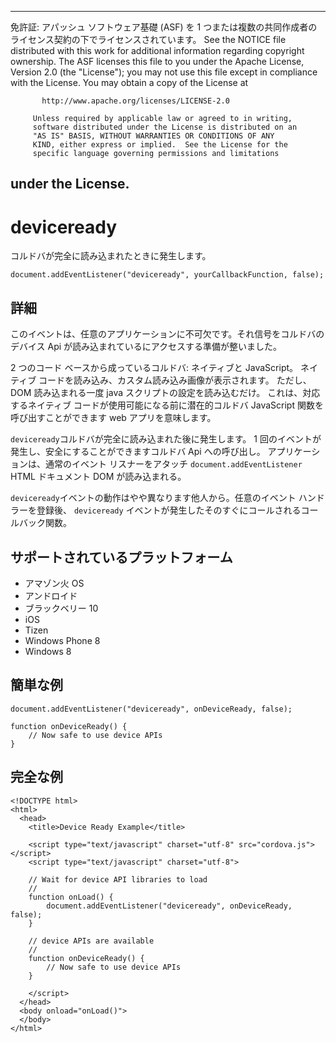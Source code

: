 * * *

免許証: アパッシュ ソフトウェア基礎 (ASF) を 1 つまたは複数の共同作成者のライセンス契約の下でライセンスされています。 See the NOTICE file distributed with this work for additional information regarding copyright ownership. The ASF licenses this file to you under the Apache License, Version 2.0 (the "License"); you may not use this file except in compliance with the License. You may obtain a copy of the License at

           http://www.apache.org/licenses/LICENSE-2.0
    
         Unless required by applicable law or agreed to in writing,
         software distributed under the License is distributed on an
         "AS IS" BASIS, WITHOUT WARRANTIES OR CONDITIONS OF ANY
         KIND, either express or implied.  See the License for the
         specific language governing permissions and limitations
    

## under the License.

# deviceready

コルドバが完全に読み込まれたときに発生します。

    document.addEventListener("deviceready", yourCallbackFunction, false);
    

## 詳細

このイベントは、任意のアプリケーションに不可欠です。それ信号をコルドバのデバイス Api が読み込まれているにアクセスする準備が整いました。

2 つのコード ベースから成っているコルドバ: ネイティブと JavaScript。 ネイティブ コードを読み込み、カスタム読み込み画像が表示されます。 ただし、DOM 読み込まれる一度 java スクリプトの設定を読み込むだけ。 これは、対応するネイティブ コードが使用可能になる前に潜在的コルドバ JavaScript 関数を呼び出すことができます web アプリを意味します。

`deviceready`コルドバが完全に読み込まれた後に発生します。 1 回のイベントが発生し、安全にすることができますコルドバ Api への呼び出し。 アプリケーションは、通常のイベント リスナーをアタッチ `document.addEventListener` HTML ドキュメント DOM が読み込まれる。

`deviceready`イベントの動作はやや異なります他人から。任意のイベント ハンドラーを登録後、 `deviceready` イベントが発生したそのすぐにコールされるコールバック関数。

## サポートされているプラットフォーム

*   アマゾン火 OS
*   アンドロイド
*   ブラックベリー 10
*   iOS
*   Tizen
*   Windows Phone 8
*   Windows 8

## 簡単な例

    document.addEventListener("deviceready", onDeviceReady, false);
    
    function onDeviceReady() {
        // Now safe to use device APIs
    }
    

## 完全な例

    <!DOCTYPE html>
    <html>
      <head>
        <title>Device Ready Example</title>
    
        <script type="text/javascript" charset="utf-8" src="cordova.js"></script>
        <script type="text/javascript" charset="utf-8">
    
        // Wait for device API libraries to load
        //
        function onLoad() {
            document.addEventListener("deviceready", onDeviceReady, false);
        }
    
        // device APIs are available
        //
        function onDeviceReady() {
            // Now safe to use device APIs
        }
    
        </script>
      </head>
      <body onload="onLoad()">
      </body>
    </html>